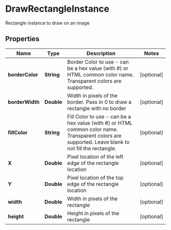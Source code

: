 

# DrawRectangleInstance

Rectangle instance to draw on an image
## Properties

Name | Type | Description | Notes
------------ | ------------- | ------------- | -------------
**borderColor** | **String** | Border Color to use - can be a hex value (with #) or HTML common color name.  Transparent colors are supported. |  [optional]
**borderWidth** | **Double** | Width in pixels of the border.  Pass in 0 to draw a rectangle with no border |  [optional]
**fillColor** | **String** | Fill Color to use - can be a hex value (with #) or HTML common color name.  Transparent colors are supported.  Leave blank to not fill the rectangle. |  [optional]
**X** | **Double** | Pixel location of the left edge of the rectangle location |  [optional]
**Y** | **Double** | Pixel location of the top edge of the rectangle location |  [optional]
**width** | **Double** | Width in pixels of the rectangle |  [optional]
**height** | **Double** | Height in pixels of the rectangle |  [optional]



